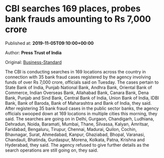 
# CBI searches 169 places, probes bank frauds amounting to Rs 7,000 crore

Published at: **2019-11-05T09:10:00+00:00**

Author: **Press Trust of India**

Original: [Business-Standard](https://www.business-standard.com/article/pti-stories/rs-7-000-cr-bank-fraud-cbi-registers-35-cases-searches-169-places-119110500824_1.html)

The CBI is conducting searches in 169 locations across the country in connection with 35 bank fraud cases registered by the agency involving funds of over Rs 7,000 crore, officials said on Tuesday.
The cases pertain to State Bank of India, Punjab National Bank, Andhra Bank, Oriental Bank of Commerce, Indian Overseas Bank, Allahabad Bank, Canara Bank, Dena Bank, Punjab and Sind Bank, Central Bank of India, Union Bank of India, IDBI Bank, Bank of Baroda, Bank of Maharashtra and Bank of India, they said.
After registering 35 bank fraud cases in the public sector banks, the agency officials swooped down at 169 locations in multiple cities this morning, they said.
The searches are going on in Delhi, Gurgaon, Chandigarh, Ludhiana, Dehradun, Noida, Baramati, Mumbai, Thane, Silvassa, Kalyan, Amritsar, Faridabad, Bengaluru, Tirupur, Chennai, Madurai, Quilon, Cochin, Bhavnagar, Surat, Ahmedabad, Kanpur, Ghaziabad, Bhopal, Varanasi, Chandauli, Bhatinda, Gurdaspur, Morena, Kolkata, Patna, Krishna and Hyderabad, they said.
The agency refused to give further details as the search operations are still going on, they said.
